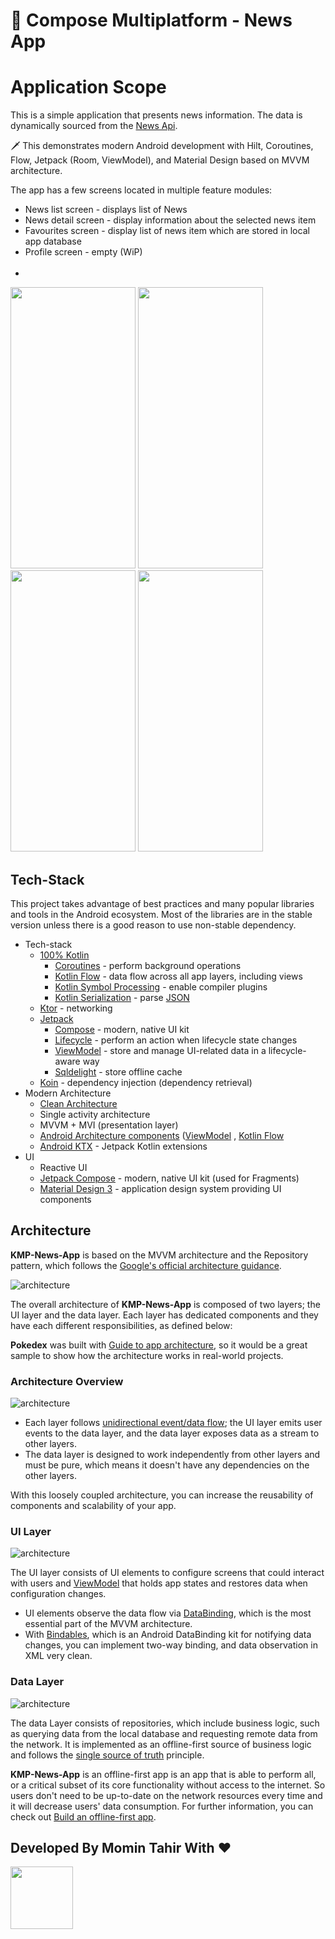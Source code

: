 # 💎 Compose Multiplatform - News App


# Application Scope
This is a simple application that presents news information. The data is dynamically sourced from the [News Api](https://newsapi.org/).

🗡️ This demonstrates modern Android development with Hilt, Coroutines, Flow, Jetpack (Room, ViewModel), and Material Design based on MVVM architecture.

The app has a few screens located in multiple feature modules:

- News list screen - displays list of News
- News detail screen - display information about the selected news item
- Favourites screen - display list of news item which are stored in local app database
- Profile screen - empty (WiP)
  <br/><br/>
- 
<p>
  <img src="misc/image/1.png" width="200" height="450"  alt=""/>
  <img src="misc/image/2.png" width="200" height="450"  alt=""/>
  <img src="misc/image/3.png" width="200" height="450"  alt=""/>
  <img src="misc/image/4.png" width="200" height="450"  alt=""/>
</p>

## Tech-Stack
This project takes advantage of best practices and many popular libraries and tools in the Android ecosystem. Most of
the libraries are in the stable version unless there is a good reason to use non-stable dependency.

* Tech-stack
    * [100% Kotlin](https://kotlinlang.org/)
        + [Coroutines](https://kotlinlang.org/docs/reference/coroutines-overview.html) - perform background operations
        + [Kotlin Flow](https://kotlinlang.org/docs/flow.html) - data flow across all app layers, including views
        + [Kotlin Symbol Processing](https://kotlinlang.org/docs/ksp-overview.html) - enable compiler plugins
        + [Kotlin Serialization](https://kotlinlang.org/docs/serialization.html) - parse [JSON](https://www.json.org/json-en.html)
    * [Ktor](https://ktor.io/) - networking
    * [Jetpack](https://developer.android.com/jetpack)
        * [Compose](https://developer.android.com/jetpack/compose) - modern, native UI kit
        * [Lifecycle](https://developer.android.com/topic/libraries/architecture/lifecycle) - perform an action when
          lifecycle state changes
        * [ViewModel](https://developer.android.com/topic/libraries/architecture/viewmodel) - store and manage UI-related
          data in a lifecycle-aware way
        * [Sqldelight](https://github.com/cashapp/sqldelight) - store offline cache
    * [Koin](https://insert-koin.io/) - dependency injection (dependency retrieval)
* Modern Architecture
    * [Clean Architecture](https://blog.cleancoder.com/uncle-bob/2012/08/13/the-clean-architecture.html)
    * Single activity architecture
    * MVVM + MVI (presentation layer)
    * [Android Architecture components](https://developer.android.com/topic/libraries/architecture)
      ([ViewModel](https://developer.android.com/topic/libraries/architecture/viewmodel)
      , [Kotlin Flow](https://kotlinlang.org/docs/flow.html)
    * [Android KTX](https://developer.android.com/kotlin/ktx) - Jetpack Kotlin extensions
* UI
    * Reactive UI
    * [Jetpack Compose](https://developer.android.com/jetpack/compose) - modern, native UI kit (used for Fragments)
    * [Material Design 3](https://m3.material.io/) - application design system providing UI components


## Architecture
**KMP-News-App** is based on the MVVM architecture and the Repository pattern, which follows the [Google's official architecture guidance](https://developer.android.com/topic/architecture).

![architecture](misc/image/figure0.png)

The overall architecture of **KMP-News-App** is composed of two layers; the UI layer and the data layer. Each layer has dedicated components and they have each different responsibilities, as defined below:

**Pokedex** was built with [Guide to app architecture](https://developer.android.com/topic/architecture), so it would be a great sample to show how the architecture works in real-world projects.


### Architecture Overview

![architecture](misc/image/figure1.png)

- Each layer follows [unidirectional event/data flow](https://developer.android.com/topic/architecture/ui-layer#udf); the UI layer emits user events to the data layer, and the data layer exposes data as a stream to other layers.
- The data layer is designed to work independently from other layers and must be pure, which means it doesn't have any dependencies on the other layers.

With this loosely coupled architecture, you can increase the reusability of components and scalability of your app.

### UI Layer

![architecture](misc/image/figure2.png)

The UI layer consists of UI elements to configure screens that could interact with users and [ViewModel](https://developer.android.com/topic/libraries/architecture/viewmodel) that holds app states and restores data when configuration changes.
- UI elements observe the data flow via [DataBinding](https://developer.android.com/topic/libraries/data-binding), which is the most essential part of the MVVM architecture.
- With [Bindables](https://github.com/skydoves/bindables), which is an Android DataBinding kit for notifying data changes, you can implement two-way binding, and data observation in XML very clean.

### Data Layer

![architecture](misc/image/figure3.png)

The data Layer consists of repositories, which include business logic, such as querying data from the local database and requesting remote data from the network. It is implemented as an offline-first source of business logic and follows the [single source of truth](https://en.wikipedia.org/wiki/Single_source_of_truth) principle.<br>

**KMP-News-App** is an offline-first app is an app that is able to perform all, or a critical subset of its core functionality without access to the internet.
So users don't need to be up-to-date on the network resources every time and it will decrease users' data consumption. For further information, you can check out [Build an offline-first app](https://developer.android.com/topic/architecture/data-layer/offline-first).

## Developed By Momin Tahir With :heart:
<p>
  <img src="misc/image/momin.jpeg" width="100" height="100"  alt=""/>
</p>


